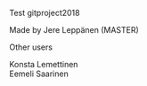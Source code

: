 Test gitproject2018

Made by
Jere Leppänen (MASTER)

Other users

Konsta Lemettinen</br>
Eemeli Saarinen 
